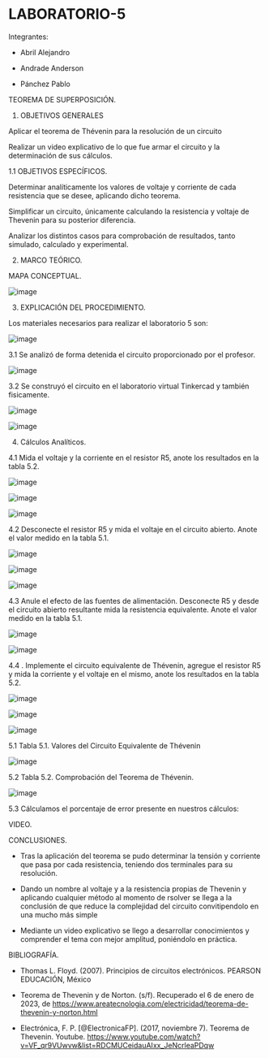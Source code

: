 # LABORATORIO-5

Integrantes:

- Abril Alejandro

- Andrade Anderson

- Pánchez Pablo

TEOREMA DE SUPERPOSICIÓN.

1. OBJETIVOS GENERALES

Aplicar el teorema de Thévenin para la resolución de un circuito

Realizar un video explicativo de lo que fue armar el circuito y la determinación de sus cálculos.

1.1 OBJETIVOS ESPECÍFICOS.

Determinar analíticamente los valores de voltaje y corriente de cada resistencia que se desee, aplicando dicho teorema.

Simplificar un circuito, únicamente calculando la resistencia y voltaje de Thevenin para su posterior diferencia.

Analizar los distintos casos para comprobación de resultados, tanto simulado, calculado y experimental.

2. MARCO TEÓRICO.

MAPA CONCEPTUAL.

![image](https://user-images.githubusercontent.com/117920423/210918565-7db22ae6-823f-491c-b62c-71bd08eb72c7.png)

3. EXPLICACIÓN DEL PROCEDIMIENTO.

Los materiales necesarios para realizar el laboratorio 5 son:

![image](https://user-images.githubusercontent.com/117920423/210918989-28d4b8d3-62ac-4a0b-bb25-6052e1c2ef57.png)

3.1 Se analizó de forma detenida el circuito proporcionado por el profesor.

![image](https://user-images.githubusercontent.com/117920423/210919065-32ff7fc0-eada-4ca9-8977-0dc9902c512e.png)

3.2 Se construyó el circuito en el laboratorio virtual Tinkercad y también fisicamente.

![image](https://user-images.githubusercontent.com/117920423/210919377-d66129a1-0a45-4e72-b4d7-977db242b210.png)

![image](https://user-images.githubusercontent.com/117920423/210920118-18017bbf-a924-480e-b2f4-20f19ed85e8d.png)

4. Cálculos Analíticos.

4.1 Mida el voltaje y la corriente en el resistor R5, anote los resultados en la tabla 5.2.

![image](https://user-images.githubusercontent.com/117920423/210919769-70d5a5be-ac4c-4f1d-9ef6-fbb8cc65d211.png)

![image](https://user-images.githubusercontent.com/117920423/210920200-8c14928f-febf-4c34-aa67-b2bb8a23f379.png)

![image](https://user-images.githubusercontent.com/117920423/210919696-239a3308-d121-42c4-bb90-f95a01d71db4.png)

4.2 Desconecte el resistor R5 y mida el voltaje en el circuito abierto. Anote el valor medido en la tabla 5.1.

![image](https://user-images.githubusercontent.com/117920423/210920534-ff5d2b3b-c5d9-4100-8a1e-de3d2721fe00.png)

![image](https://user-images.githubusercontent.com/117920423/210920551-c0f8746f-0bbe-45ce-8cf4-813e510b053d.png)

![image](https://user-images.githubusercontent.com/117920423/210920584-f8080d94-c5c5-4bb5-b949-0440e208ca0e.png)

4.3 Anule el efecto de las fuentes de alimentación. Desconecte R5 y desde el circuito abierto resultante mida la resistencia equivalente. Anote el valor medido en la tabla 5.1.

![image](https://user-images.githubusercontent.com/117920423/210920683-562ac8ad-a4be-4fc0-9d1a-b99100c47670.png)

![image](https://user-images.githubusercontent.com/117920423/210920702-2eb94f37-d656-4af7-a889-f5d117a10200.png)

4.4 . Implemente el circuito equivalente de Thévenin, agregue el resistor R5 y mida la corriente y el voltaje en el mismo, anote los resultados en la tabla 5.2.

![image](https://user-images.githubusercontent.com/117920423/210931375-5a5678a9-750e-448a-bdbc-d4a7ebec0517.png)

![image](https://user-images.githubusercontent.com/117920423/210920849-fbf12a8a-df4a-4ec6-8d24-eaca5f22e272.png)

![image](https://user-images.githubusercontent.com/117920423/210920863-94e98f29-1d78-4d3c-b748-63dbe35c2203.png)

5.1 Tabla 5.1. Valores del Circuito Equivalente de Thévenin

![image](https://user-images.githubusercontent.com/117920423/210920965-0987c65f-df36-4649-a71b-2fa8bc189fb3.png)

5.2 Tabla 5.2. Comprobación del Teorema de Thévenin.

![image](https://user-images.githubusercontent.com/117920423/210921008-87766b7b-5953-40b4-9541-cbe95b88e248.png)

5.3 Cálculamos el porcentaje de error presente en nuestros cálculos:

VIDEO.



CONCLUSIONES.

- Tras la aplicación del teorema se pudo determinar la tensión y corriente que pasa por cada resistencia, teniendo dos terminales para su resolución.

- Dando un nombre al voltaje y a la resistencia propias de Thevenin y aplicando cualquier método al momento de rsolver se llega a la conclusión de que reduce la complejidad del circuito convitipendolo en una mucho más simple

- Mediante un video explicativo se llego a desarrollar conocimientos y comprender el tema con mejor amplitud, poniéndolo en práctica.

BIBLIOGRAFÍA.

- Thomas L. Floyd. (2007). Principios de circuitos electrónicos. PEARSON EDUCACIÓN, México

- Teorema de Thevenin y de Norton. (s/f). Recuperado el 6 de enero de 2023, de https://www.areatecnologia.com/electricidad/teorema-de-thevenin-y-norton.html

- Electrónica, F. P. [@ElectronicaFP]. (2017, noviembre 7). Teorema de Thevenin. Youtube. https://www.youtube.com/watch?v=VF_qr9VUwvw&list=RDCMUCeidauAIxx_JeNcrleaPDqw

















